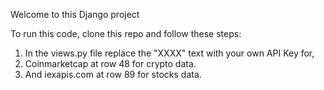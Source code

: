 Welcome to this Django project


To run this code, clone this repo and follow these steps:

1. In the views.py file replace the "XXXX" text with your own API Key for,
2. Coinmarketcap at row 48 for crypto data.
3. And iexapis.com at row 89 for stocks data.

